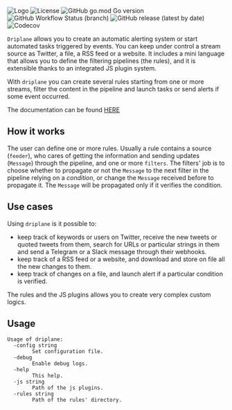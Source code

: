 ![Logo](https://github.com/Matrix86/driplane/blob/gh-pages/logo.png)
![License](https://img.shields.io/github/license/Matrix86/driplane)
![GitHub go.mod Go version](https://img.shields.io/github/go-mod/go-version/Matrix86/driplane)
![GitHub Workflow Status (branch)](https://img.shields.io/github/workflow/status/Matrix86/driplane/Build%20and%20Test/master)
![GitHub release (latest by date)](https://img.shields.io/github/v/release/Matrix86/driplane?color=red)
![Codecov](https://img.shields.io/codecov/c/github/Matrix86/driplane)

`Driplane` allows you to create an automatic alerting system or start automated tasks triggered by events.
You can keep under control a stream source as Twitter, a file, a RSS feed or a website.
It includes a mini language that allows you to define the filtering pipelines (the rules), and it is extensible thanks to an integrated JS plugin system. 

With `driplane` you can create several rules starting from one or more streams, filter the content in the pipeline and launch tasks or send alerts if some event occurred.

The documentation can be found [HERE](https://matrix86.github.io/driplane/doc/)

## How it works

The user can define one or more rules. Usually a rule contains a source (`feeder`), who cares of getting the information and sending updates (`Message`) through the pipeline, and one or more `filters`.
The filters' job is to choose whether to propagate or not the `Message` to the next filter in the pipeline relying on a _condition_, or change the `Message` received before to propagate it. The `Message` will be propagated only if it verifies the condition.

## Use cases

Using `driplane` is it possible to:

 * keep track of keywords or users on Twitter, receive the new tweets or quoted tweets from them, search for URLs or particular strings in them and send a Telegram or a Slack message through their webhooks.
 * keep track of a RSS feed or a website, and download and store on file all the new changes to them.
 * keep track of changes on a file, and launch alert if a particular condition is verified.
 
The rules and the JS plugins allows you to create very complex custom logics.
  
## Usage

```
Usage of driplane:
  -config string
    	Set configuration file.
  -debug
    	Enable debug logs.
  -help
    	This help.
  -js string
    	Path of the js plugins.
  -rules string
    	Path of the rules' directory.
```